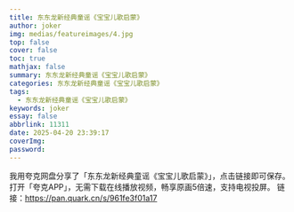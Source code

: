 ```yaml
---
title: 东东龙新经典童谣《宝宝儿歌启蒙》
author: joker
img: medias/featureimages/4.jpg
top: false
cover: false
toc: true
mathjax: false
summary: 东东龙新经典童谣《宝宝儿歌启蒙》
categories: 东东龙新经典童谣《宝宝儿歌启蒙》
tags:
  - 东东龙新经典童谣《宝宝儿歌启蒙》
keywords: joker
essay: false
abbrlink: 11311
date: 2025-04-20 23:39:17
coverImg:
password:
---
```


我用夸克网盘分享了「东东龙新经典童谣《宝宝儿歌启蒙》」，点击链接即可保存。打开「夸克APP」，无需下载在线播放视频，畅享原画5倍速，支持电视投屏。
链接：https://pan.quark.cn/s/961fe3f01a17
